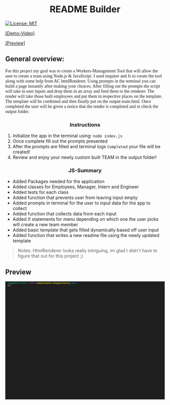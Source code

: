 <h1 style="text-align: center;">README Builder</h1>

[![License: MIT](https://img.shields.io/badge/License-MIT-yellow.svg)](https://opensource.org/licenses/MIT)

[[Demo-Video]](https://www.youtube.com/watch?v=_GWGm9Vq7zI)

[[Preview]](#Preview)

## General overview: 

<p style="font-family:georgia"> 
For this project my goal was to create a Workers-Management Tool that will allow the user to create a team using Node.js & JavaScript. I used inquirer and fs to create the tool along with some help from AC htmlRenderer. Using prompts in the terminal you can build a page instantly after making your choices. After filling out the prompts the script will take in user inputs and drop them in an array and feed them to the renderer. The render will take those built employees and put them in respective places on the template. The template will be combined and then finally put on the output team.html. Once completed the user will be given a notice that the render is completed and to check the output folder.
<p>

<h3 style="text-align:center;">Instructions</h3>

1. Initialize the app in the terminal using: `node index.js`
2. Once complete fill out the prompts presented
3. After the prompts are filled and terminal logs `Completed` your file will be created!
4. Review and enjoy your newly custom built TEAM in the output folder!

<h3 style="text-align:center;">JS-Summary</h3>

* Added Packages needed for the application
* Added classes for Employees, Manager, Intern and Engineer
* Added tests for each class
* Added function that prevents user from leaving input empty
* Added prompts in terminal for the user to input data for the app to collect
* Added function that collects data from each input
* Added if statements for menu depending on which one the user picks will create a new team member
* Added basic template that gets filled dynamically based off user input
* Added function that writes a new readme file using the newly updated template

>Notes: HtmlRenderer looks really intriguing, im glad I didn't have to figure that out for this project ;)

## Preview
![alt link= this is the place for the site preview](./Assets/preview.gif)
